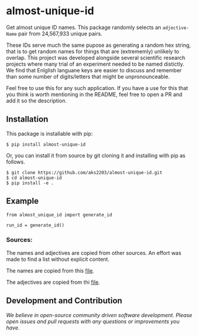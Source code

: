 # almost-unique-id
Get almost unique ID names. This package randomly selects an `adjective-Name` pair from 24,567,933 unique pairs. 

These IDs serve much the same pupose as generating a random hex string, that is to get random names for things that are (extrememly) unlikely to overlap. This project was developed alongside several scientific research projects where many trial of an experiment needed to be named distictly. We find that Enlglish languane keys are easier to discuss and remember than some number of digits/letters that might be unpronounceable. 

Feel free to use this for any such application. If you have a use for this that you think is worth mentioning in the README, feel free to open a PR and add it so the description.

## Installation

This package is installable with pip:

```
$ pip install almost-unique-id
```

Or, you can install it from source by git cloning it and installing with pip as follows.

```
$ git clone https://github.com/aks2203/almost-unique-id.git
$ cd almost-unique-id
$ pip install -e .
```

## Example

```
from almost_unique_id import generate_id

run_id = generate_id()
```

### Sources:

The names and adjectives are copied from other sources. An effort was made to find a list without explicit content.

The names are copied from this [file](https://www.usna.edu/Users/cs/roche/courses/s15si335/proj1/files.php%3Ff=names.txt.html). 

The adjectives are copied from thi [file](https://gist.github.com/hugsy/8910dc78d208e40de42deb29e62df913).

## Development and Contribution

*We believe in open-source community driven software development. Please open issues and pull requests with any questions or improvements you have.*

